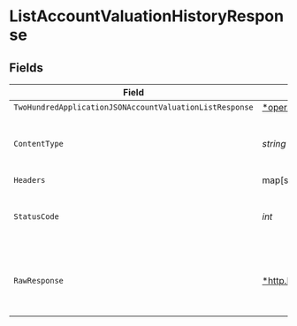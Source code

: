 # ListAccountValuationHistoryResponse


## Fields

| Field                                                                                                                                                            | Type                                                                                                                                                             | Required                                                                                                                                                         | Description                                                                                                                                                      |
| ---------------------------------------------------------------------------------------------------------------------------------------------------------------- | ---------------------------------------------------------------------------------------------------------------------------------------------------------------- | ---------------------------------------------------------------------------------------------------------------------------------------------------------------- | ---------------------------------------------------------------------------------------------------------------------------------------------------------------- |
| `TwoHundredApplicationJSONAccountValuationListResponse`                                                                                                          | [*operations.ListAccountValuationHistoryAccountValuationListResponse](../../../pkg/models/operations/listaccountvaluationhistoryaccountvaluationlistresponse.md) | :heavy_minus_sign:                                                                                                                                               | Valuations                                                                                                                                                       |
| `ContentType`                                                                                                                                                    | *string*                                                                                                                                                         | :heavy_check_mark:                                                                                                                                               | HTTP response content type for this operation                                                                                                                    |
| `Headers`                                                                                                                                                        | map[string][]*string*                                                                                                                                            | :heavy_minus_sign:                                                                                                                                               | N/A                                                                                                                                                              |
| `StatusCode`                                                                                                                                                     | *int*                                                                                                                                                            | :heavy_check_mark:                                                                                                                                               | HTTP response status code for this operation                                                                                                                     |
| `RawResponse`                                                                                                                                                    | [*http.Response](https://pkg.go.dev/net/http#Response)                                                                                                           | :heavy_minus_sign:                                                                                                                                               | Raw HTTP response; suitable for custom response parsing                                                                                                          |